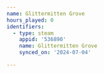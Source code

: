 ```yaml
---
name: Glittermitten Grove
hours_played: 0
identifiers:
  - type: steam
    appid: '536890'
    name: Glittermitten Grove
    synced_on: '2024-07-04'

---
```

